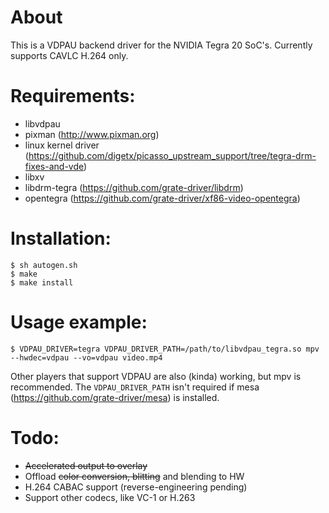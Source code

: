 # About

This is a VDPAU backend driver for the NVIDIA Tegra 20 SoC's. Currently
supports CAVLC H.264 only.

# Requirements:

* libvdpau
* pixman (http://www.pixman.org)
* linux kernel driver (https://github.com/digetx/picasso_upstream_support/tree/tegra-drm-fixes-and-vde)
* libxv
* libdrm-tegra (https://github.com/grate-driver/libdrm)
* opentegra (https://github.com/grate-driver/xf86-video-opentegra)

# Installation:
```
$ sh autogen.sh
$ make
$ make install
```

# Usage example:

```
$ VDPAU_DRIVER=tegra VDPAU_DRIVER_PATH=/path/to/libvdpau_tegra.so mpv --hwdec=vdpau --vo=vdpau video.mp4
```

Other players that support VDPAU are also (kinda) working, but mpv is recommended. The `VDPAU_DRIVER_PATH` isn't required if mesa (https://github.com/grate-driver/mesa) is installed.

# Todo:

* ~~Accelerated output to overlay~~
* Offload ~~color conversion, blitting~~ and blending to HW
* H.264 CABAC support (reverse-engineering pending)
* Support other codecs, like VC-1 or H.263

